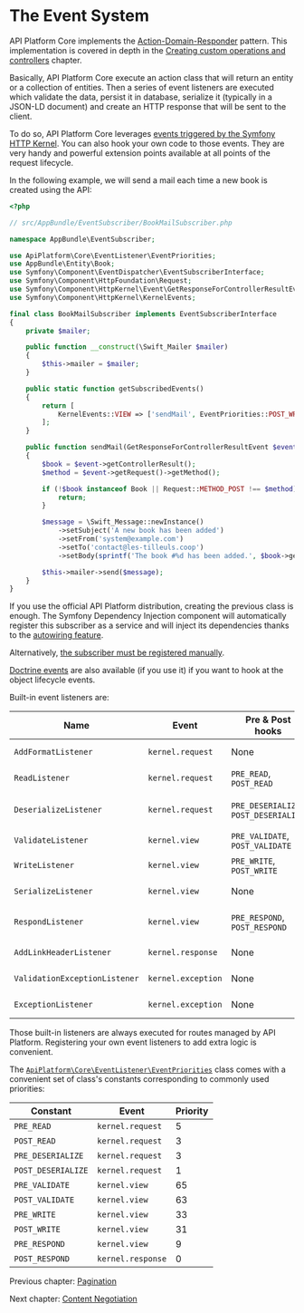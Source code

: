 # The Event System

API Platform Core implements the [Action-Domain-Responder](https://github.com/pmjones/adr) pattern. This implementation
is covered in depth in the [Creating custom operations and controllers](operations.md#creating-custom-operations-and-controllers)
chapter.

Basically, API Platform Core execute an action class that will return an entity or a collection of entities. Then a series
of event listeners are executed which validate the data, persist it in database, serialize it (typically in a JSON-LD document)
and create an HTTP response that will be sent to the client.

To do so, API Platform Core leverages [events triggered by the Symfony HTTP Kernel](https://symfony.com/doc/current/reference/events.html#kernel-events).
You can also hook your own code to those events. They are very handy and powerful extension points available at all points
of the request lifecycle.

In the following example, we will send a mail each time a new book is created using the API:

```php
<?php

// src/AppBundle/EventSubscriber/BookMailSubscriber.php

namespace AppBundle\EventSubscriber;

use ApiPlatform\Core\EventListener\EventPriorities;
use AppBundle\Entity\Book;
use Symfony\Component\EventDispatcher\EventSubscriberInterface;
use Symfony\Component\HttpFoundation\Request;
use Symfony\Component\HttpKernel\Event\GetResponseForControllerResultEvent;
use Symfony\Component\HttpKernel\KernelEvents;

final class BookMailSubscriber implements EventSubscriberInterface
{
    private $mailer;

    public function __construct(\Swift_Mailer $mailer)
    {
        $this->mailer = $mailer;
    }

    public static function getSubscribedEvents()
    {
        return [
            KernelEvents::VIEW => ['sendMail', EventPriorities::POST_WRITE],
        ];
    }

    public function sendMail(GetResponseForControllerResultEvent $event)
    {
        $book = $event->getControllerResult();
        $method = $event->getRequest()->getMethod();

        if (!$book instanceof Book || Request::METHOD_POST !== $method) {
            return;
        }

        $message = \Swift_Message::newInstance()
            ->setSubject('A new book has been added')
            ->setFrom('system@example.com')
            ->setTo('contact@les-tilleuls.coop')
            ->setBody(sprintf('The book #%d has been added.', $book->getId()));

        $this->mailer->send($message);
    }
}
```

If you use the official API Platform distribution, creating the previous class is enough. The Symfony Dependency Injection
component will automatically register this subscriber as a service and will inject its dependencies thanks to the [autowiring
feature](http://symfony.com/doc/current/components/dependency_injection/autowiring.html).

Alternatively, [the subscriber must be registered manually](http://symfony.com/doc/current/components/http_kernel/introduction.html#creating-an-event-listener).

[Doctrine events](http://doctrine-orm.readthedocs.org/en/latest/reference/events.html#reference-events-lifecycle-events)
are also available (if you use it) if you want to hook at the object lifecycle events.

Built-in event listeners are:

Name                          | Event              | Pre & Post hooks                     | Priority | Description
------------------------------|--------------------|--------------------------------------|----------|--------------------------------------------------------------------------------------------------------------------------
`AddFormatListener`           | `kernel.request`   | None                                 | 7        | guess the best response format ([content negotiation](content-negotiation.md))
`ReadListener`                | `kernel.request`   | `PRE_READ`, `POST_READ`              | 4        | retrieve data from the persistence system using the [data providers](data-providers.md)
`DeserializeListener`         | `kernel.request`   | `PRE_DESERIALIZE`, `POST_DESERIALIZE`| 2        | deserialize data into a PHP entity (`GET`, `POST`, `DELETE`); update the entity retrieved using the data provider (`PUT`)
`ValidateListener`            | `kernel.view`      | `PRE_VALIDATE`, `POST_VALIDATE`      | 64       | [validate data](validation.md) (`POST`, `PUT`)
`WriteListener`               | `kernel.view`      | `PRE_WRITE`, `POST_WRITE`            | 32       | if using the Doctrine ORM, persist data (`POST`, `PUT`, `DELETE`)
`SerializeListener`           | `kernel.view`      | None                                 | 16       | serialize the PHP entity in string [according to the request format](content-negotiation.md)
`RespondListener`             | `kernel.view`      | `PRE_RESPOND`, `POST_RESPOND`        | 8        | transform serialized to a `Symfony\Component\HttpFoundation\Response` instance
`AddLinkHeaderListener`       | `kernel.response`  | None                                 | 0        | add a `Link` HTTP header pointing to the Hydra documentation
`ValidationExceptionListener` | `kernel.exception` | None                                 | 0        | serialize validation exceptions in the Hydra format
`ExceptionListener`           | `kernel.exception` | None                                 | -96      | serialize PHP exceptions in the Hydra format (including the stack trace in debug mode)

Those built-in listeners are always executed for routes managed by API Platform. Registering your own event listeners to
add extra logic is convenient.

The [`ApiPlatform\Core\EventListener\EventPriorities`](https://github.com/api-platform/core/blob/master/src/EventListener/EventPriorities.php) class comes with a convenient set of class's constants corresponding to commonly used priorities:

Constant           | Event             | Priority |
-------------------|-------------------|----------|
`PRE_READ`         | `kernel.request`  | 5        |
`POST_READ`        | `kernel.request`  | 3        |
`PRE_DESERIALIZE`  | `kernel.request`  | 3        |
`POST_DESERIALIZE` | `kernel.request`  | 1        |
`PRE_VALIDATE`     | `kernel.view`     | 65       |
`POST_VALIDATE`    | `kernel.view`     | 63       |
`PRE_WRITE`        | `kernel.view`     | 33       |
`POST_WRITE`       | `kernel.view`     | 31       |
`PRE_RESPOND`      | `kernel.view`     | 9        |
`POST_RESPOND`     | `kernel.response` | 0        |

Previous chapter: [Pagination](pagination.md)

Next chapter: [Content Negotiation](content-negotiation.md)
